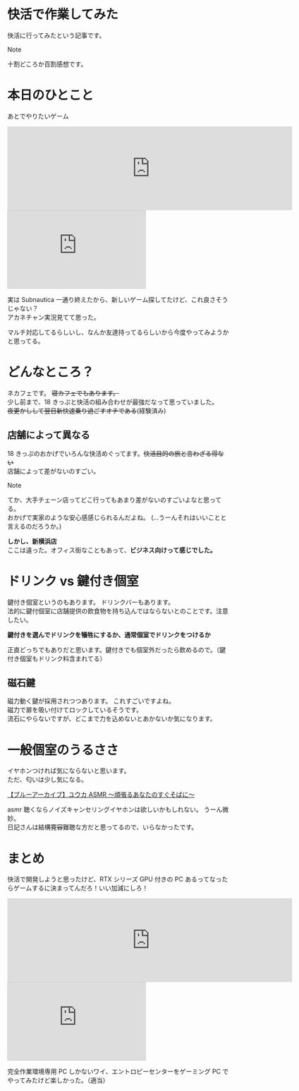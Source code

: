 # 快活で作業してみた

快活に行ってみたという記事です。

> [!NOTE]  
> 十割どころか百割感想です。

# 本日のひとこと

あとでやりたいゲーム

<iframe src="https://store.steampowered.com/widget/1284190/" frameborder="0" width="646" height="190"></iframe>
<iframe width="312" height="176" src="https://ext.nicovideo.jp/thumb/sm43241674" scrolling="no" style="border:solid 1px #ccc;" frameborder="0"><a href="https://www.nicovideo.jp/watch/sm43241674">琴葉茜のワンオペ惑星開発テラフォーミング #1【The Planet Crafter】</a></iframe>

実は Subnautica 一通り終えたから、新しいゲーム探してたけど、これ良さそうじゃない？  
アカネチャン実況見てて思った。

マルチ対応してるらしいし、なんか友達持ってるらしいから今度やってみようかと思ってる。

# どんなところ？

ネカフェです。 ~~寝カフェでもあります。~~  
少し前まで、18 きっぷと快活の組み合わせが最強だなって思っていました。  
~~夜更かしして翌日新快速乗り過ごすオチである~~(経験済み)

## 店舗によって異なる

18 きっぷのおかげでいろんな快活めぐってます。~~快活目的の旅と言わざる得ない~~  
店舗によって差がないのすごい。

> [!NOTE]  
> てか、大手チェーン店ってどこ行ってもあまり差がないのすごいよなと思ってる。  
> おかげで実家のような安心感感じられるんだよね。 (...うーんそれはいいことと言えるのだろうか。)

**しかし、新横浜店**  
ここは違った。オフィス街なこともあって、**ビジネス向けって感じでした。**

# ドリンク vs 鍵付き個室

鍵付き個室というのもあります。 ドリンクバーもあります。  
法的に鍵付個室に店舗提供の飲食物を持ち込んではならないとのことです。注意したい。

**鍵付きを選んでドリンクを犠牲にするか、通常個室でドリンクをつけるか**

正直どっちでもありだと思います。鍵付きでも個室外だったら飲めるので。（鍵付き個室もドリンク料含まれてる）

## 磁石鍵

磁力動く鍵が採用されつつあります。 これすごいですよね。  
磁力で扉を吸い付けてロックしているそうです。  
流石にやらないですが、どこまで力を込めないとあかないか気になります。

# 一般個室のうるささ

イヤホンつければ気にならないと思います。  
ただ、匂いは少し気になる。

[【ブルーアーカイブ】ユウカ ASMR ～頑張るあなたのすぐそばに～](https://www.dlsite.com/home/work/=/product_id/RJ403038.html)

asmr 聴くならノイズキャンセリングイヤホンは欲しいかもしれない。 うーん微妙。  
日記さんは結構~~寛容~~難聴な方だと思ってるので、いらなかったです。

# まとめ

快活で開発しようと思ったけど、RTX シリーズ GPU 付きの PC あるってなったらゲームするに決まってんだろ！いい加減にしろ！

<iframe src="https://store.steampowered.com/widget/1730590/" frameborder="0" width="646" height="190"></iframe>
<iframe width="312" height="176" src="https://ext.nicovideo.jp/thumb/sm41906179" scrolling="no" style="border:solid 1px #ccc;" frameborder="0"><a href="https://www.nicovideo.jp/watch/sm41906179">小春六花は時間を操作する　Chapter01【The Entropy Centre】</a></iframe>

完全作業環境専用 PC しかないワイ、エントロピーセンターをゲーミング PC でやってみたけど楽しかった。（適当）
